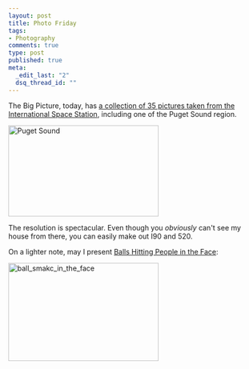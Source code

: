 ```yaml
--- 
layout: post
title: Photo Friday
tags: 
- Photography
comments: true
type: post
published: true
meta: 
  _edit_last: "2"
  dsq_thread_id: ""
---
```

The Big Picture, today, has <a href="http://www.boston.com/bigpicture/2009/06/recent_scenes_from_the_iss.html">a collection of 35 pictures taken from the International Space Station</a>, including one of the Puget Sound region.

<a href="http://brethorsting.com/blog/wp-content/uploads/2009/06/puget_sound.jpg"><img src="http://brethorsting.com/blog/wp-content/uploads/2009/06/puget_sound-300x182.jpg" alt="Puget Sound" title="Puget Sound" width="300" height="182" class="alignnone size-medium wp-image-1265" /></a>

The resolution is spectacular. Even though you <em>obviously</em> can't see my house from there, you can easily make out I90 and 520.

On a lighter note, may I present <a href="http://www.holytaco.com/balls-hitting-people-face">Balls Hitting People in the Face</a>:

<a href="http://brethorsting.com/blog/wp-content/uploads/2009/06/ball_smakc_in_the_face.jpg"><img src="http://brethorsting.com/blog/wp-content/uploads/2009/06/ball_smakc_in_the_face-300x196.jpg" alt="ball_smakc_in_the_face" title="ball_smakc_in_the_face" width="300" height="196" class="alignnone size-medium wp-image-1266" /></a>

